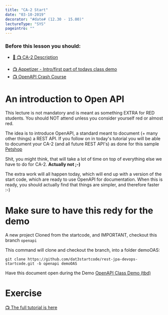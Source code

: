 ```yaml
---
title: "CA-2 Start"
date: "03-10-2019"
decorator: "#date# (12.30 - 15.00)"
lectureType: "SYS"
pageintro: ""
---
```


### Before this lesson you should:
<!--BEGIN ca ##-->
- [:book: :tv: CA-2 Description](https://drive.google.com/open?id=1KwvtlWjx-FINtFSUfkybmThiOaHmSonQgOhssf3hkdU)
<!--END ca ##-->
- [:tv: Appetizer - Intro/first part of todays class demo](https://www.youtube.com/watch?v=pgDKg2_28OU)
- [:tv: OpenAPI Crash Course ](https://idratherbewriting.com/learnapidoc/docapis_course_videos.html#crashcourse)

# An introduction to Open API
This lecture is not mandatory and is meant as something EXTRA for RED students. You should NOT attend unless you consider yourself red or almost red.

The idea is to introduce OpenAPI, a standard meant to document (+ many other things) a REST API. If you follow on in today's tutorial you will be able to document your CA-2 (and all future REST API's) as done for this sample [Petshop](https://petstore.swagger.io/)

Shit, you might think, that will take a lot of time on top of everything else we have to do for CA-2. 
**Actually not ;-)**

The extra work will all happen today, which will end up with a version of the start code, which are ready to use OpenAPI for documentation. When this is ready, you should actually find that things are simpler, and therefore faster :-)
# Make sure to have this redy for the demo
A new project Cloned from the startcode, and IMPORTANT, checkout this branch `openapi`

This command will clone and checkout the branch, into a folder demoOAS:

`git clone https://github.com/dat3startcode/rest-jpa-devops-startcode.git -b openapi demoOAS`

Have this document open during the Demo [OpenAPI Class Demo (tbd)](https://docs.google.com/document/d/1z0KXoyjbuBA-eOJkeY3RHvK80aJB_iMX3yCajGuVOZk/edit?usp=sharing)

# Exercise
[:tv: The full tutorial is here](https://www.youtube.com/playlist?list=PLDbigcKhXkiXBxAZ9SHrMyASMGubnmwYN)